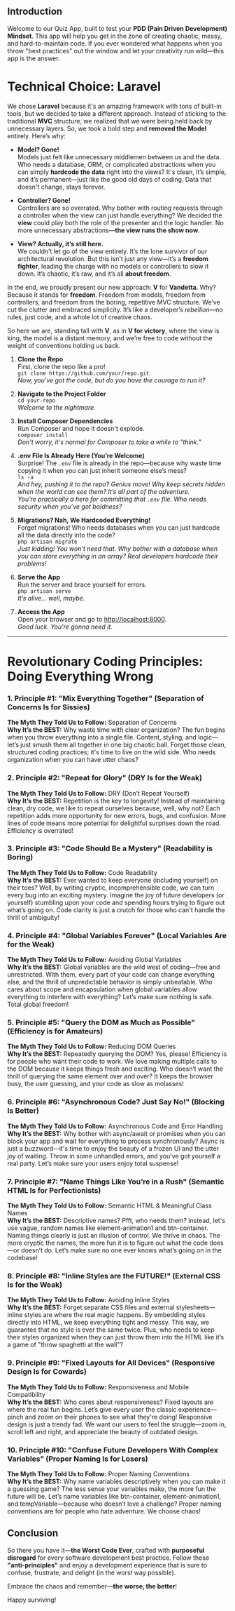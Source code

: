 
## Introduction

Welcome to our Quiz App, built to test your **PDD (Pain Driven Development) Mindset**. This app will help you get in the zone of creating chaotic, messy, and hard-to-maintain code. If you ever wondered what happens when you throw "best practices" out the window and let your creativity run wild—this app is the answer.


# Technical Choice: Laravel

We chose **Laravel** because it's an amazing framework with tons of built-in tools, but we decided to take a different approach. Instead of sticking to the traditional **MVC** structure, we realized that we were being held back by unnecessary layers. So, we took a bold step and **removed the Model** entirely. Here’s why:

- **Model? Gone!**  
  Models just felt like unnecessary middlemen between us and the data. Who needs a database, ORM, or complicated abstractions when you can simply **hardcode the data** right into the views? It's clean, it’s simple, and it’s permanent—just like the good old days of coding. Data that doesn't change, stays forever.

- **Controller? Gone!**  
  Controllers are so overrated. Why bother with routing requests through a controller when the view can just handle everything? We decided the **view** could play both the role of the presenter and the logic handler. No more unnecessary abstractions—**the view runs the show now**.

- **View? Actually, it’s still here.**  
  We couldn’t let go of the view entirely. It’s the lone survivor of our architectural revolution. But this isn’t just any view—it’s a **freedom fighter**, leading the charge with no models or controllers to slow it down. It’s chaotic, it’s raw, and it’s all **about freedom**.

In the end, we proudly present our new approach: **V** for **Vandetta**. Why? Because it stands for **freedom**. Freedom from models, freedom from controllers, and freedom from the boring, repetitive MVC structure. We’ve cut the clutter and embraced simplicity. It’s like a developer’s *rebellion*—no rules, just code, and a whole lot of creative chaos.

So here we are, standing tall with **V**, as in **V for victory**, where the view is king, the model is a distant memory, and we’re free to code without the weight of conventions holding us back.
1. **Clone the Repo**  
   First, clone the repo like a pro!  
   `git clone https://github.com/your/repo.git`  
   *Now, you've got the code, but do you have the courage to run it?*

2. **Navigate to the Project Folder**  
   `cd your-repo`  
   *Welcome to the nightmare.*

3. **Install Composer Dependencies**  
   Run Composer and hope it doesn't explode.  
   `composer install`  
   *Don't worry, it's normal for Composer to take a while to "think."*
4. **.env File Is Already Here (You’re Welcome)**  
   Surprise! The `.env` file is already in the repo—because why waste time copying it when you can just inherit someone else’s mess?  
   `ls -a`  
   *And hey, pushing it to the repo? Genius move! Why keep secrets hidden when the world can see them? It’s all part of the adventure.*  
   *You’re practically a hero for committing that `.env` file. Who needs security when you’ve got boldness?*
   
5. **Migrations? Nah, We Hardcoded Everything!**  
   Forget migrations! Who needs databases when you can just hardcode all the data directly into the code?  
   `php artisan migrate`  
   *Just kidding! You won’t need that. Why bother with a database when you can store everything in an array? Real developers hardcode their problems!*

6. **Serve the App**  
   Run the server and brace yourself for errors.  
   `php artisan serve`  
   *It’s alive... well, maybe.*

7. **Access the App**  
   Open your browser and go to [http://localhost:8000](http://localhost:8000).  
   *Good luck. You're gonna need it.*

---

# Revolutionary Coding Principles: Doing Everything Wrong

### **1. Principle #1: "Mix Everything Together" (Separation of Concerns Is for Sissies)**  
**The Myth They Told Us to Follow:** Separation of Concerns  
**Why It’s the BEST:** Why waste time with clear organization? The fun begins when you throw everything into a single file. Content, styling, and logic—let’s just smush them all together in one big chaotic ball. Forget those clean, structured coding practices; it's time to live on the wild side. Who needs organization when you can have utter chaos?



### **2. Principle #2: "Repeat for Glory" (DRY Is for the Weak)**  
**The Myth They Told Us to Follow:** DRY (Don’t Repeat Yourself)  
**Why It’s the BEST:** Repetition is the key to longevity! Instead of maintaining clean, dry code, we like to repeat ourselves because, well, why not? Each repetition adds more opportunity for new errors, bugs, and confusion. More lines of code means more potential for delightful surprises down the road. Efficiency is overrated!



### **3. Principle #3: "Code Should Be a Mystery" (Readability is Boring)**  
**The Myth They Told Us to Follow:** Code Readability  
**Why It’s the BEST:** Ever wanted to keep everyone (including yourself) on their toes? Well, by writing cryptic, incomprehensible code, we can turn every bug into an exciting mystery. Imagine the joy of future developers (or yourself) stumbling upon your code and spending hours trying to figure out what’s going on. Code clarity is just a crutch for those who can't handle the thrill of ambiguity!



### **4. Principle #4: "Global Variables Forever" (Local Variables Are for the Weak)**  
**The Myth They Told Us to Follow:** Avoiding Global Variables  
**Why It’s the BEST:** Global variables are the wild west of coding—free and unrestricted. With them, every part of your code can change everything else, and the thrill of unpredictable behavior is simply unbeatable. Who cares about scope and encapsulation when global variables allow everything to interfere with everything? Let’s make sure nothing is safe. Total global freedom!



### **5. Principle #5: "Query the DOM as Much as Possible" (Efficiency is for Amateurs)**  
**The Myth They Told Us to Follow:** Reducing DOM Queries  
**Why It’s the BEST:** Repeatedly querying the DOM? Yes, please! Efficiency is for people who want their code to work. We love making multiple calls to the DOM because it keeps things fresh and exciting. Who doesn’t want the thrill of querying the same element over and over? It keeps the browser busy, the user guessing, and your code as slow as molasses!



### **6. Principle #6: "Asynchronous Code? Just Say No!" (Blocking Is Better)**  
**The Myth They Told Us to Follow:** Asynchronous Code and Error Handling  
**Why It’s the BEST:** Why bother with async/await or promises when you can block your app and wait for everything to process synchronously? Async is just a buzzword—it's time to enjoy the beauty of a frozen UI and the utter joy of waiting. Throw in some unhandled errors, and you've got yourself a real party. Let’s make sure your users enjoy total suspense!



### **7. Principle #7: "Name Things Like You’re in a Rush" (Semantic HTML Is for Perfectionists)**  
**The Myth They Told Us to Follow:** Semantic HTML & Meaningful Class Names  
**Why It’s the BEST:** Descriptive names? Pfft, who needs them? Instead, let's use vague, random names like element-animation1 and btn-container. Naming things clearly is just an illusion of control. We thrive in chaos. The more cryptic the names, the more fun it is to figure out what the code does—or doesn’t do. Let’s make sure no one ever knows what’s going on in the codebase!



### **8. Principle #8: "Inline Styles are the FUTURE!" (External CSS Is for the Weak)**  
**The Myth They Told Us to Follow:** Avoiding Inline Styles  
**Why It’s the BEST:** Forget separate CSS files and external stylesheets—inline styles are where the real magic happens. By embedding styles directly into HTML, we keep everything tight and messy. This way, we guarantee that no style is ever the same twice. Plus, who needs to keep their styles organized when they can just throw them into the HTML like it’s a game of "throw spaghetti at the wall"?



### **9. Principle #9: "Fixed Layouts for All Devices" (Responsive Design Is for Cowards)**  
**The Myth They Told Us to Follow:** Responsiveness and Mobile Compatibility  
**Why It’s the BEST:** Who cares about responsiveness? Fixed layouts are where the real fun begins. Let’s give every user the classic experience—pinch and zoom on their phones to see what they're doing! Responsive design is just a trendy fad. We want our users to feel the struggle—zoom in, scroll left and right, and appreciate the beauty of outdated design.



### **10. Principle #10: "Confuse Future Developers With Complex Variables" (Proper Naming Is for Losers)**  
**The Myth They Told Us to Follow:** Proper Naming Conventions  
**Why It’s the BEST:** Why name variables descriptively when you can make it a guessing game? The less sense your variables make, the more fun the future will be. Let’s name variables like btn-container, element-animation1, and tempVariable—because who doesn’t love a challenge? Proper naming conventions are for people who hate adventure. We choose chaos!



## Conclusion

So there you have it—**the Worst Code Ever**, crafted with **purposeful disregard** for every software development best practice. Follow these **"anti-principles"** and enjoy a development experience that is sure to confuse, frustrate, and delight (in the worst way possible). 

Embrace the chaos and remember—**the worse, the better**! 

Happy surviving!